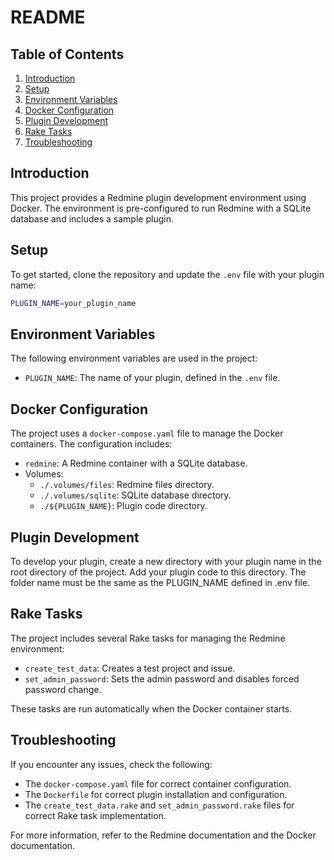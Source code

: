 # README

## Table of Contents

1. [Introduction](#introduction)
2. [Setup](#setup)
3. [Environment Variables](#environment-variables)
4. [Docker Configuration](#docker-configuration)
5. [Plugin Development](#plugin-development)
6. [Rake Tasks](#rake-tasks)
7. [Troubleshooting](#troubleshooting)

## Introduction
This project provides a Redmine plugin development environment using Docker. The environment is pre-configured to run Redmine with a SQLite database and includes a sample plugin.

## Setup
To get started, clone the repository and update the `.env` file with your plugin name:

```bash
PLUGIN_NAME=your_plugin_name
```

## Environment Variables
The following environment variables are used in the project:

* `PLUGIN_NAME`: The name of your plugin, defined in the `.env` file.

## Docker Configuration
The project uses a `docker-compose.yaml` file to manage the Docker containers. The configuration includes:

* `redmine`: A Redmine container with a SQLite database.
* Volumes:
	+ `./.volumes/files`: Redmine files directory.
	+ `./.volumes/sqlite`: SQLite database directory.
	+ `./${PLUGIN_NAME}`: Plugin code directory.

## Plugin Development
To develop your plugin, create a new directory with your plugin name in the root directory of the project. Add your plugin code to this directory. The folder name must be the same as the PLUGIN_NAME defined in .env file. 

## Rake Tasks
The project includes several Rake tasks for managing the Redmine environment:

* `create_test_data`: Creates a test project and issue.
* `set_admin_password`: Sets the admin password and disables forced password change.

These tasks are run automatically when the Docker container starts. 

## Troubleshooting
If you encounter any issues, check the following:

* The `docker-compose.yaml` file for correct container configuration.
* The `Dockerfile` for correct plugin installation and configuration.
* The `create_test_data.rake` and `set_admin_password.rake` files for correct Rake task implementation.

For more information, refer to the Redmine documentation and the Docker documentation.